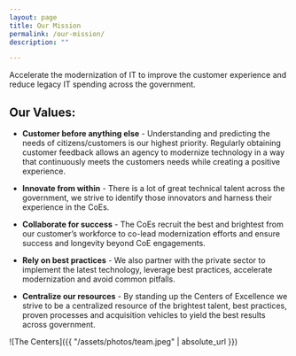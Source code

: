 ```yaml
---
layout: page
title: Our Mission
permalink: /our-mission/
description: ""

---
```


<div class="deck">Accelerate the modernization of IT to improve the customer experience and reduce legacy IT spending across the government.</div>

## Our Values:

* **Customer before anything else** - Understanding and predicting the needs of citizens/customers is our highest priority. Regularly obtaining customer feedback allows an agency to modernize technology in a way that continuously meets the customers needs while creating a positive experience. 

* **Innovate from within** - There is a lot of great technical talent across the government, we strive to identify those innovators and harness their experience in the CoEs.

* **Collaborate for success** - The CoEs recruit the best and brightest from our customer’s workforce to co-lead modernization efforts and ensure success and longevity beyond CoE engagements.

* **Rely on best practices** - We also partner with the private sector to implement the latest technology, leverage best practices, accelerate modernization and avoid common pitfalls.

* **Centralize our resources** - By standing up the Centers of Excellence we strive to be a centralized resource of the brightest talent, best practices, proven processes and acquisition vehicles to yield the best results across government.

![The Centers]({{ "/assets/photos/team.jpeg" | absolute_url }})
